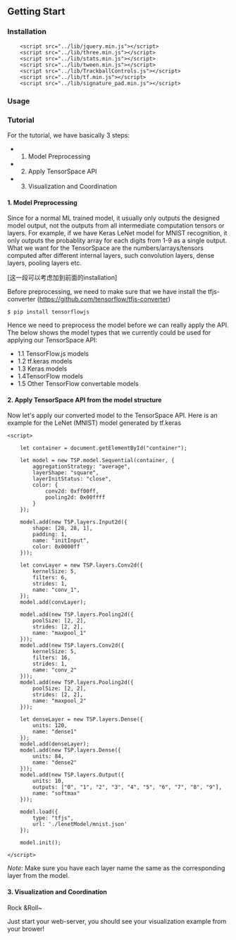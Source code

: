 ## Getting Start

### Installation
```
    <script src="../lib/jquery.min.js"></script>
    <script src="../lib/three.min.js"></script>
    <script src="../lib/stats.min.js"></script>
    <script src="../lib/tween.min.js"></script>
    <script src="../lib/TrackballControls.js"></script>
    <script src="../lib/tf.min.js"></script>
    <script src="../lib/signature_pad.min.js"></script>
```

### Usage

### Tutorial

For the tutorial, we have basically 3 steps:
* 1. Model Preprocessing
* 2. Apply TensorSpace API
* 3. Visualization and Coordination

#### 1. Model Preprocessing

Since for a normal ML trained model, it usually only outputs the designed model output, not the outputs from all intermediate computation tensors or layers. For example, if we have Keras LeNet model for MNIST recognition, it only outputs the probablity array for each digits from 1-9 as a single output. What we want for the TensorSpace are the numbers/arrays/tensors computed after different internal layers, such convolution layers, dense layers, pooling layers etc.

[这一段可以考虑加到前面的installation]

Before preprocessing, we need to make sure that we have install the tfjs-converter (https://github.com/tensorflow/tfjs-converter)
```
$ pip install tensorflowjs
```

Hence we need to preprocess the model before we can really apply the API. The below shows the model types that we currently could be used for applying our TensorSpace API:

* 1.1 TensorFlow.js models
* 1.2 tf.keras models
* 1.3 Keras models
* 1.4TensorFlow models
* 1.5 Other TensorFlow convertable models

#### 2. Apply TensorSpace API from the model structure
Now let's apply our converted model to the TensorSpace API.
Here is an example for the LeNet (MNIST) model generated by tf.keras
```
<script>

	let container = document.getElementById("container");

	let model = new TSP.model.Sequential(container, {
		aggregationStrategy: "average",
		layerShape: "square",
		layerInitStatus: "close",
		color: {
			conv2d: 0xff00ff,
			pooling2d: 0x00ffff
		}
	});
	
	model.add(new TSP.layers.Input2d({
		shape: [28, 28, 1],
		padding: 1,
		name: "initInput",
        color: 0x0000ff
	}));
	
	let convLayer = new TSP.layers.Conv2d({
		kernelSize: 5,
		filters: 6,
		strides: 1,
		name: "conv_1",
	});
	model.add(convLayer);
	
	model.add(new TSP.layers.Pooling2d({
		poolSize: [2, 2],
		strides: [2, 2],
		name: "maxpool_1"
	}));
	model.add(new TSP.layers.Conv2d({
		kernelSize: 5,
		filters: 16,
		strides: 1,
		name: "conv_2"
	}));
	model.add(new TSP.layers.Pooling2d({
		poolSize: [2, 2],
		strides: [2, 2],
		name: "maxpool_2"
	}));

	let denseLayer = new TSP.layers.Dense({
		units: 120,
		name: "dense1"
	});
	model.add(denseLayer);
	model.add(new TSP.layers.Dense({
		units: 84,
		name: "dense2"
	}));
	model.add(new TSP.layers.Output({
		units: 10,
		outputs: ["0", "1", "2", "3", "4", "5", "6", "7", "8", "9"],
		name: "softmax"
	}));

	model.load({
		type: "tfjs",
        url: './lenetModel/mnist.json'
	});

	model.init();
	
</script>
```

*Note:* Make sure you have each layer name the same as the corresponding layer from the model.

#### 3. Visualization and Coordination
Rock &Roll~

Just start your web-server, you should see your visualization example from your brower!